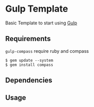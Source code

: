 # Gulp Template

Basic Template to start using [Gulp](http://gulpjs.com/)

## Requirements

`gulp-compass` require ruby and compass

```
$ gem update --system
$ gem install compass
```

## Dependencies

## Usage